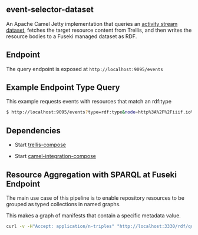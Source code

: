 ## event-selector-dataset

An Apache Camel Jetty implementation that queries an [activity stream dataset](https://github.com/ub-leipzig/camel-kafka-activitystream-dataset), 
fetches the target resource content from Trellis, and then writes the resource bodies to a Fuseki managed dataset as RDF.

## Endpoint
The query endpoint is exposed at `http://localhost:9095/events`

## Example Endpoint Type Query
This example requests events with resources that match an rdf:type

```bash
$ http://localhost:9095/events?type=rdf:type&node=http%3A%2F%2Fiiif.io%2Fapi%2Fpresentation%2F2%23Manifest
```

## Dependencies
* Start [trellis-compose](https://github.com/trellis-ldp/trellis-deployment/blob/master/trellis-compose/docker-compose.yml) 

* Start [camel-integration-compose](https://github.com/trellis-ldp/trellis-deployment/blob/master/trellis-compose/camel-integrations/docker-compose.yml)

## Resource Aggregation with SPARQL at Fuseki Endpoint
The main use case of this pipeline is to enable repository resources to be grouped as typed collections in named graphs.    

This makes a graph of manifests that contain a specific metadata value.

```bash
curl -v -H"Accept: application/n-triples" "http://localhost:3330/rdf/query?query=PREFIX%20rdf%3A%20%3Chttp%3A%2F%2Fwww.w3.org%2F1999%2F02%2F22-rdf-syntax-ns%23%3E%0APREFIX%20sc%3A%20%3Chttp%3A%2F%2Fiiif.io%2Fapi%2Fpresentation%2F2%23%3E%0APREFIX%20oa%3A%20%3Chttp%3A%2F%2Fwww.w3.org%2Fns%2Foa%23%3E%0APREFIX%20exif%3A%20%3Chttp%3A%2F%2Fwww.w3.org%2F2003%2F12%2Fexif%2Fns%23%3E%0APREFIX%20svcs%3A%20%3Chttp%3A%2F%2Frdfs.org%2Fsioc%2Fservices%23%3E%0APREFIX%20dctypes%3A%20%3Chttp%3A%2F%2Fpurl.org%2Fdc%2Fdcmitype%2F%3E%0APREFIX%20dcterms%3A%20%3Chttp%3A%2F%2Fpurl.org%2Fdc%2Fterms%2F%3E%0APREFIX%20rdfs%3A%20%3Chttp%3A%2F%2Fwww.w3.org%2F2000%2F01%2Frdf-schema%23%3E%0APREFIX%20dc%3A%20%3Chttp%3A%2F%2Fpurl.org%2Fdc%2Felements%2F1.1%2F%3E%0APREFIX%20doap%3A%20%3Chttp%3A%2F%2Fusefulinc.com%2Fns%2Fdoap%23%3E%0ACONSTRUCT%20%7B%3Fmanifest%20sc%3AmetadataLabels%20%3Fllist%20.%0A%3Fmanifest%20rdf%3Atype%20sc%3AManifest%20.%0A%3Flmid%20rdf%3Afirst%20%3Flabel%20.%0A%3Flabel%20rdfs%3Alabel%20%3Fk%20.%0A%3Flabel%20rdf%3Avalue%20%3Fv%20.%0A%3Flmid%20rdf%3Arest%20%3Fllast%20.%0A%7D%0AWHERE%20%7B%3Fmanifest%20sc%3AhasSequences%20%3Fseqid%20.%0A%3Fmanifest%20sc%3AmetadataLabels%20%3Fllist%20.%0A%3Fllist%20rdf%3Arest*%20%3Flmid%20.%0A%3Flmid%20rdf%3Afirst%20%3Flabel%20.%0A%3Flabel%20rdfs%3Alabel%20%3Fk%20.%0A%3Flabel%20rdf%3Avalue%20%3Fv%20.%0A%3Flmid%20rdf%3Arest%20%3Fllast%20.%0AFILTER%20(%3Fv%20%3D%20%221962-1963%22)%0A%7D"
```

